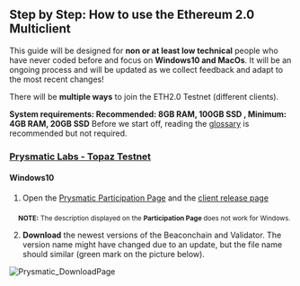 ## Step by Step: How to use the Ethereum 2.0 Multiclient

This guide will be designed for **non or at least low technical** people who have never coded before and focus on **Windows10 and MacOs**.
It will be an ongoing process and will be updated as we collect feedback and adapt to the most recent changes! 

There will be **multiple ways** to join the ETH2.0 Testnet (different clients).

**System requirements: Recommended: 8GB RAM, 100GB SSD , Minimum: 4GB RAM, 20GB SSD**
Before we start off, reading the [glossary](https://kb.beaconcha.in/glossary) is recommended but not required.


### [Prysmatic Labs - Topaz Testnet](https://prysmaticlabs.com/)

#### Windows10

1. Open the [Prysmatic Participation Page](https://prylabs.net/participate) and the [client release page](https://github.com/prysmaticlabs/prysm/releases)

&nbsp;&nbsp;&nbsp; <sub> **NOTE:** The description displayed on the **Participation Page** does not work for Windows. </sub>

2. **Download** the newest versions of the Beaconchain and Validator. The version name might have changed due to an update, but the file name should similar (green mark on the picture below).

![Prysmatic_DownloadPage](https://user-images.githubusercontent.com/26490734/79448695-2cd95b00-7fe2-11ea-8daa-1bff18dc9343.png)


 



